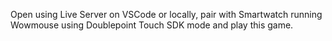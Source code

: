Open using Live Server on VSCode or locally, pair with Smartwatch running Wowmouse using Doublepoint Touch SDK mode and play this game.
